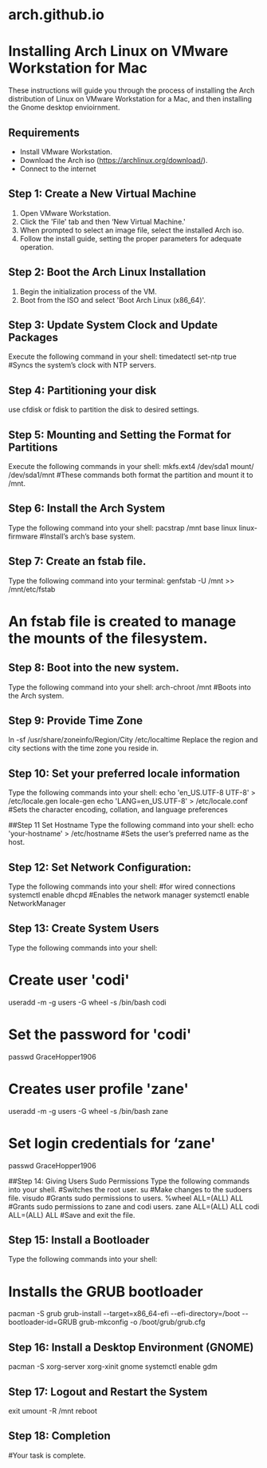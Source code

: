 # arch.github.io
# Installing Arch Linux on VMware Workstation for Mac

These instructions will guide you through the process of installing the Arch distribution of Linux on VMware Workstation for a Mac, and then installing the Gnome desktop envioirnment. 

## Requirements

- Install VMware Workstation.
- Download the Arch iso (https://archlinux.org/download/).
- Connect to the internet

## Step 1: Create a New Virtual Machine

1. Open VMware Workstation.
2. Click the 'File' tab and then ‘New Virtual Machine.'
3. When prompted to select an image file, select the installed Arch iso.
4. Follow the install guide, setting the proper parameters for adequate operation. 

## Step 2: Boot the Arch Linux Installation

1. Begin the initialization process of the VM.
2. Boot from the ISO and select 'Boot Arch Linux (x86_64)'.

## Step 3: Update System Clock and Update Packages

Execute the following command in your shell:
timedatectl set-ntp true #Syncs the system’s clock with NTP servers. 

## Step 4: Partitioning your disk
use cfdisk or fdisk to partition the disk to desired settings.

## Step 5: Mounting and Setting the Format for Partitions
Execute the following commands in your shell:
mkfs.ext4 /dev/sda1
mount/ /dev/sda1/mnt 
#These commands both format the partition and mount it to /mnt. 

## Step 6: Install the Arch System
Type the following command into your shell:
pacstrap /mnt base linux linux-firmware
#Install’s arch’s base system.

## Step 7: Create an fstab file.
Type the following command into your terminal:
genfstab -U /mnt >> /mnt/etc/fstab
# An fstab file is created to manage the mounts of the filesystem. 

## Step 8: Boot into the new system. 
Type the following command into your shell:
arch-chroot /mnt
#Boots into the Arch system.

## Step 9: Provide Time Zone
ln -sf /usr/share/zoneinfo/Region/City /etc/localtime
Replace the region and city sections with the time zone you reside in.

## Step 10: Set your preferred locale information
Type the following commands into your shell:
echo 'en_US.UTF-8 UTF-8' > /etc/locale.gen
locale-gen
echo 'LANG=en_US.UTF-8' > /etc/locale.conf
#Sets the character encoding, collation, and language preferences

##Step 11 Set Hostname 
Type the following command into your shell: 
echo 'your-hostname' > /etc/hostname
#Sets the user’s preferred name as the host. 

## Step 12: Set Network Configuration:
Type the following commands into your shell: 
#for wired connections
systemctl enable dhcpd
#Enables the network manager
systemctl enable NetworkManager 

## Step 13: Create System Users
Type the following commands into your shell:
# Create user 'codi'
useradd -m -g users -G wheel -s /bin/bash codi
# Set the password for 'codi'
passwd GraceHopper1906


# Creates user profile 'zane'
useradd -m -g users -G wheel -s /bin/bash zane
# Set login credentials for ‘zane'
passwd GraceHopper1906

##Step 14: Giving Users Sudo Permissions
Type the following commands into your shell.
#Switches the root user.
su
#Make changes to the sudoers file.
visudo
#Grants sudo permissions to users.
%wheel ALL=(ALL) ALL
#Grants sudo permissions to zane and codi users.
zane ALL=(ALL) ALL
codi ALL=(ALL) ALL
#Save and exit the file. 

## Step 15: Install a Bootloader
Type the following commands into your shell:
# Installs the GRUB bootloader
pacman -S grub
grub-install --target=x86_64-efi --efi-directory=/boot --bootloader-id=GRUB
grub-mkconfig -o /boot/grub/grub.cfg

## Step 16: Install a Desktop Environment (GNOME)
pacman -S xorg-server xorg-xinit gnome
systemctl enable gdm

## Step 17: Logout and Restart the System
exit
umount -R /mnt
reboot

## Step 18: Completion
#Your task is complete. 





